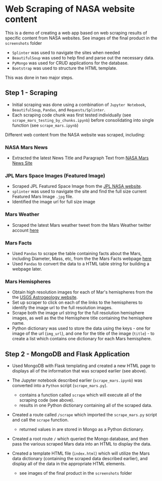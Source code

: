 # Web Scraping of NASA website content

This is a demo of creating a web app based on web scraping results of specific content from NASA websites.
See images of the final product in the `screenshots` folder

* `Splinter` was used to navigate the sites when needed
* `BeautifulSoup` was used to help find and parse out the necessary data.
* `PyMongo` was used for CRUD applications for the database. 
* `Bootstrap` was used to structure the HTML template.

This was done in two major steps.

## Step 1 - Scraping

* Initial scraping was done using a combination of  `Jupyter Notebook`, `BeautifulSoup`, `Pandas`, and `Requests/Splinter`.
* Each scraping code chunk was first tested individually (see `scrape_mars_testing_by_chunks.ipynb`) before consolidating into single function (see `scrape_mars.ipynb`)

Different web content from the NASA website was scraped, including:

### NASA Mars News

* Extracted the latest News Title and Paragraph Text from [NASA Mars News Site](https://mars.nasa.gov/news/)

### JPL Mars Space Images (Featured Image)

* Scraped JPL Featured Space Image from the [JPL NASA website](https://www.jpl.nasa.gov/spaceimages/?search=&category=Mars).
 * `splinter` was used to navigate the site and find the full size current Featured Mars Image `.jpg` file. 
 * Identified the image url for full size image

### Mars Weather

* Scraped the latest Mars weather tweet from the Mars Weather twitter account [here](https://twitter.com/marswxreport?lang=en)

### Mars Facts

* Used `Pandas` to scrape the table containing facts about the Mars, including Diameter, Mass, etc, from the the Mars Facts webpage [here](https://space-facts.com/mars/)  
* Used `Pandas` to convert the data to a HTML table string for building a webpage later.

### Mars Hemispheres

* Obtain high resolution images for each of Mar's hemispheres from the the [USGS Astrogeology website](https://astrogeology.usgs.gov/search/results?q=hemisphere+enhanced&k1=target&v1=Mars).
* Set up scraper to click on each of the links to the hemispheres to identify the image url to the full resolution images.
* Scrape both the image url string for the full resolution hemisphere images, as well as the the Hemisphere title containing the hemisphere name. 
* Python dictionary was used to store the data using the keys - one for image of the url (`img_url`), and one for the title of the image (`title`) - to create a list which contains one dictionary for each Mars hemisphere.


## Step 2 - MongoDB and Flask Application

* Used MongoDB with Flask templating and created a new HTML page to displays all of the information that was scraped earlier (see above).

* The Jupyter notebook described earlier (`scrape_mars.ipynb`) was converted into a `Python` script (`scrape_mars.py`).
  * contains a function called `scrape` which will execute all of the scraping code (see above).
  * results in one Python dictionary containing all of the scraped data.

* Created a route called `/scrape` which imported the `scrape_mars.py` script and call the `scrape` function.
  * returned values in are stored in Mongo as a Python dictionary.

* Created a root route `/` which queried the Mongo database, and then pass the various scraped Mars data into an HTML to display the data.

* Created a template HTML file (`index.html`) which will utilize the Mars data dictionary (containing the scraped data described earlier), and display all of the data in the appropriate HTML elements. 
  * see images of the final product in the `screenshots` folder
